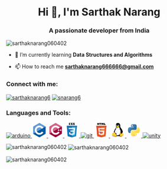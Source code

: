 <h1 align="center">Hi 👋, I'm Sarthak Narang</h1>
<h3 align="center">A passionate developer from India</h3>

<p align="left"> <img src="https://komarev.com/ghpvc/?username=sarthaknarang060402&label=Profile%20views&color=0e75b6&style=flat" alt="sarthaknarang060402" /> </p>

- 🌱 I’m currently learning **Data Structures and Algorithms**

- 📫 How to reach me **sarthaknarang666666@gmail.com**

<h3 align="left">Connect with me:</h3>
<p align="left">
<a href="https://linkedin.com/in/sarthaknarang6" target="blank"><img align="center" src="https://raw.githubusercontent.com/rahuldkjain/github-profile-readme-generator/master/src/images/icons/Social/linked-in-alt.svg" alt="sarthaknarang6" height="30" width="40" /></a>
<a href="https://instagram.com/snarang6" target="blank"><img align="center" src="https://raw.githubusercontent.com/rahuldkjain/github-profile-readme-generator/master/src/images/icons/Social/instagram.svg" alt="snarang6" height="30" width="40" /></a>
</p>

<h3 align="left">Languages and Tools:</h3>
<p align="left"> <a href="https://www.arduino.cc/" target="_blank" rel="noreferrer"> <img src="https://cdn.worldvectorlogo.com/logos/arduino-1.svg" alt="arduino" width="40" height="40"/> </a> <a href="https://www.cprogramming.com/" target="_blank" rel="noreferrer"> <img src="https://raw.githubusercontent.com/devicons/devicon/master/icons/c/c-original.svg" alt="c" width="40" height="40"/> </a> <a href="https://www.w3schools.com/cpp/" target="_blank" rel="noreferrer"> <img src="https://raw.githubusercontent.com/devicons/devicon/master/icons/cplusplus/cplusplus-original.svg" alt="cplusplus" width="40" height="40"/> </a> <a href="https://www.w3schools.com/css/" target="_blank" rel="noreferrer"> <img src="https://raw.githubusercontent.com/devicons/devicon/master/icons/css3/css3-original-wordmark.svg" alt="css3" width="40" height="40"/> </a> <a href="https://git-scm.com/" target="_blank" rel="noreferrer"> <img src="https://www.vectorlogo.zone/logos/git-scm/git-scm-icon.svg" alt="git" width="40" height="40"/> </a> <a href="https://www.w3.org/html/" target="_blank" rel="noreferrer"> <img src="https://raw.githubusercontent.com/devicons/devicon/master/icons/html5/html5-original-wordmark.svg" alt="html5" width="40" height="40"/> </a> <a href="https://www.linux.org/" target="_blank" rel="noreferrer"> <img src="https://raw.githubusercontent.com/devicons/devicon/master/icons/linux/linux-original.svg" alt="linux" width="40" height="40"/> </a> <a href="https://www.python.org" target="_blank" rel="noreferrer"> <img src="https://raw.githubusercontent.com/devicons/devicon/master/icons/python/python-original.svg" alt="python" width="40" height="40"/> </a> <a href="https://unity.com/" target="_blank" rel="noreferrer"> <img src="https://www.vectorlogo.zone/logos/unity3d/unity3d-icon.svg" alt="unity" width="40" height="40"/> </a> </p>

<p><img align="left" src="https://github-readme-stats.vercel.app/api/top-langs?username=sarthaknarang060402&show_icons=true&locale=en&layout=compact" alt="sarthaknarang060402" /></p>

<p>&nbsp;<img align="center" src="https://github-readme-stats.vercel.app/api?username=sarthaknarang060402&show_icons=true&locale=en" alt="sarthaknarang060402" /></p>

<p><img align="center" src="https://github-readme-streak-stats.herokuapp.com/?user=sarthaknarang060402&" alt="sarthaknarang060402" /></p>
